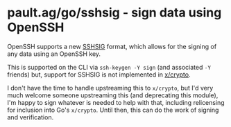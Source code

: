 # pault.ag/go/sshsig - sign data using OpenSSH

OpenSSH supports a new [SSHSIG](https://github.com/openssh/openssh-portable/blob/master/PROTOCOL.sshsig)
format, which allows for the signing of any data using an OpenSSH key.

This is supported on the CLI via `ssh-keygen -Y sign` (and associated `-Y` friends)
but, support for SSHSIG is not implemented in
[x/crypto](https://pkg.go.dev/golang.org/x/crypto/ssh).

I don't have the time to handle upstreaming this to `x/crypto`, but I'd very
much welcome someone upstreaming this (and deprecating this module), I'm happy
to sign whatever is needed to help with that, including relicensing for inclusion
into Go's `x/crypto`. Until then, this can do the work of signing and verification.
